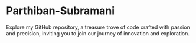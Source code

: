 # Parthiban-Subramani
Explore my GitHub repository, a treasure trove of code crafted with passion and precision, inviting you to join our journey of innovation and exploration.
